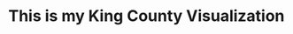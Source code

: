 # This is my King County Visualization 

<div class="flourish-embed flourish-chart" data-src="visualisation/5259310"><script src="https://public.flourish.studio/resources/embed.js"></script></div>


<div class="flourish-embed flourish-chart" data-src="visualisation/5259522"><script src="https://public.flourish.studio/resources/embed.js"></script></div>
